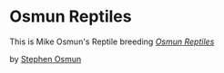 # Osmun Reptiles

This is Mike Osmun's Reptile breeding
[*Osmun Reptiles*](http://osmunreptiles.com)

by [Stephen Osmun](http://StephenOsmun.com)

